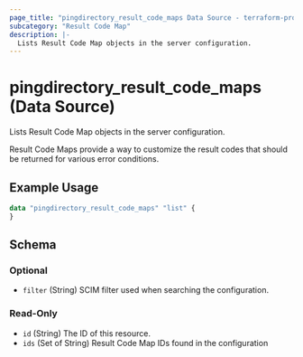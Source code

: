 ```yaml
---
page_title: "pingdirectory_result_code_maps Data Source - terraform-provider-pingdirectory"
subcategory: "Result Code Map"
description: |-
  Lists Result Code Map objects in the server configuration.
---
```


# pingdirectory_result_code_maps (Data Source)

Lists Result Code Map objects in the server configuration.

Result Code Maps provide a way to customize the result codes that should be returned for various error conditions.

## Example Usage

```terraform
data "pingdirectory_result_code_maps" "list" {
}
```

<!-- schema generated by tfplugindocs -->
## Schema

### Optional

- `filter` (String) SCIM filter used when searching the configuration.

### Read-Only

- `id` (String) The ID of this resource.
- `ids` (Set of String) Result Code Map IDs found in the configuration

